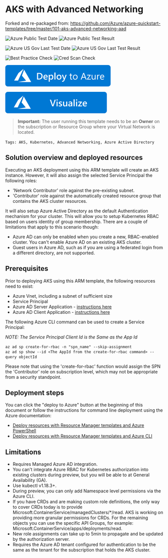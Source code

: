 # AKS with Advanced Networking

Forked and re-packaged from:
https://github.com/Azure/azure-quickstart-templates/tree/master/101-aks-advanced-networking-aad


![Azure Public Test Date](https://azurequickstartsservice.blob.core.windows.net/badges/101-aks-advanced-networking-aad/PublicLastTestDate.svg)
![Azure Public Test Result](https://azurequickstartsservice.blob.core.windows.net/badges/101-aks-advanced-networking-aad/PublicDeployment.svg)

![Azure US Gov Last Test Date](https://azurequickstartsservice.blob.core.windows.net/badges/101-aks-advanced-networking-aad/FairfaxLastTestDate.svg)
![Azure US Gov Last Test Result](https://azurequickstartsservice.blob.core.windows.net/badges/101-aks-advanced-networking-aad/FairfaxDeployment.svg)

![Best Practice Check](https://azurequickstartsservice.blob.core.windows.net/badges/101-aks-advanced-networking-aad/BestPracticeResult.svg)
![Cred Scan Check](https://azurequickstartsservice.blob.core.windows.net/badges/101-aks-advanced-networking-aad/CredScanResult.svg)


[![Self-deploy To Azure](https://raw.githubusercontent.com/Azure/azure-quickstart-templates/master/1-CONTRIBUTION-GUIDE/images/deploytoazure.svg?sanitize=true)](https://portal.azure.com/#create/Microsoft.Template/uri/https%3A%2F%2Fraw.githubusercontent.com%2Fyxiao168%2F101-aks-advanced-networking-aad%2Fmain%2Fazuredeploy.json)


[![Visualize](https://raw.githubusercontent.com/Azure/azure-quickstart-templates/master/1-CONTRIBUTION-GUIDE/images/visualizebutton.svg?sanitize=true)](http://armviz.io/#/?load=https%3A%2F%2Fraw.githubusercontent.com%2Fyxiao168%2F101-aks-advanced-networking-aad%2Fmain%2Fazuredeploy.json)



> **Important:** The user running this template needs to be an **Owner** on the subscription or Resource Group where your Virtual Network is located.

`Tags: AKS, Kubernetes, Advanced Networking, Azure Active Directory`

## Solution overview and deployed resources

Executing an AKS deployment using this ARM template will create an AKS instance. However, it will also assign the selected Service Principal the following roles:
- 'Network Contributor' role against the pre-existing subnet.
- 'Contributor' role against the automatically created resource group that contains the AKS cluster resources.

It will also setup Azure Active Directory as the default Authentication mechanism for your cluster. This will allow you to setup Kubernetes RBAC based on users identity of group membership. There are a couple of limitations that apply to this scenario though:

- Azure AD can only be enabled when you create a new, RBAC-enabled cluster. You can't enable Azure AD on an existing AKS cluster.
- Guest users in Azure AD, such as if you are using a federated login from a different directory, are not supported.

## Prerequisites

Prior to deploying AKS using this ARM template, the following resources need to exist:
- Azure Vnet, including a subnet of sufficient size
- Service Principal
- Azure AD Server Application - [instructions here](https://docs.microsoft.com/en-us/azure/aks/aad-integration#create-server-application)
- Azure AD Client Application - [instructions here](https://docs.microsoft.com/en-us/azure/aks/aad-integration#create-client-application)

The following Azure CLI command can be used to create a Service Principal:

_NOTE:  The Service Principal Client Id is the Same as the App Id_

```shell
az ad sp create-for-rbac -n "spn_name" --skip-assignment
az ad sp show --id <The AppId from the create-for-rbac command> --query objectId
```

Please note that using the 'create-for-rbac' function would assign the SPN the 'Contributor' role on subscription level, which may not be appropriate from a security standpoint.

## Deployment steps

You can click the "deploy to Azure" button at the beginning of this document or follow the instructions for command line deployment using the Azure documentation:
- [Deploy resources with Resource Manager templates and Azure PowerShell](https://docs.microsoft.com/en-us/azure/azure-resource-manager/resource-group-template-deploy)
- [Deploy resources with Resource Manager templates and Azure CLI](https://docs.microsoft.com/en-us/azure/azure-resource-manager/resource-group-template-deploy-cli)


## Limitations
- Requires Managed Azure AD integration.
- You can't integrate Azure RBAC for Kubernetes authorization into existing clusters during preview, but you will be able to at General Availability (GA).
- Use kubectl v1.18.3+.
- During preview, you can only add Namespace level permissions via the Azure CLI.
- If you have CRDs and are making custom role definitions, the only way to cover CRDs today is to provide Microsoft.ContainerService/managedClusters/*/read. AKS is working on providing more granular permissions for CRDs. For the remaining objects you can use the specific API Groups, for example: Microsoft.ContainerService/apps/deployments/read.
- New role assignments can take up to 5min to propagate and be updated by the authorization server.
- Requires the Azure AD tenant configured for authentication to be the same as the tenant for the subscription that holds the AKS cluster.
